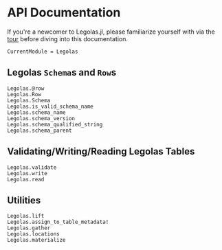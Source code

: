 # API Documentation

If you're a newcomer to Legolas.jl, please familiarize yourself with via the [tour](https://github.com/beacon-biosignals/Legolas.jl/blob/master/examples/tour.jl) before diving into this documentation.

```@meta
CurrentModule = Legolas
```

## Legolas `Schema`s and `Row`s

```@docs
Legolas.@row
Legolas.Row
Legolas.Schema
Legolas.is_valid_schema_name
Legolas.schema_name
Legolas.schema_version
Legolas.schema_qualified_string
Legolas.schema_parent
```

## Validating/Writing/Reading Legolas Tables

```@docs
Legolas.validate
Legolas.write
Legolas.read
```

## Utilities

```@docs
Legolas.lift
Legolas.assign_to_table_metadata!
Legolas.gather
Legolas.locations
Legolas.materialize
```

